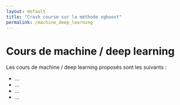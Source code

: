 ```yaml
---
layout: default
title: "Crash course sur la méthode xgboost"
permalink: /machine_deep_learning
---
```


# Cours de machine / deep learning

Les cours de machine / deep learning proposés sont les suivants :
<ul type="1">
  <li> ... </li>
  <li> ... </li>
  <li> ... </li>
  <li> ... </li>
</ul>
